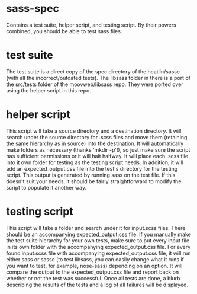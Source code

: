 sass-spec
=========

Contains a test suite, helper script, and testing script. By their powers combined, you should be able to test sass files.

test suite
==========

The test suite is a direct copy of the spec directory of the hcatlin/sassc (with all the incorrect/outdated tests). The libsass folder in there is a port of the src/tests folder of the moovweb/libsass repo. They were ported over using the helper script in this repo.

helper script
=============

This script will take a source directory and a destination directory. It will search under the source directory for .scss files and move them (retaining the same hierarchy as in source) into the destination. It will automatically make folders as necessary (thanks 'mkdir -p'!), so just make sure the script has sufficient permissions or it will halt halfway.  It will place each .scss file into it own folder for testing as the testing script needs.  In addition, it will add an expected_output.css file into the test's directory for the testing script.  This output is generated by running sass on the test file. If this doesn't suit your needs, it should be fairly straightforward to modify the script to populate it another way.

testing script
==============

This script will take a folder and search under it for input.scss files. There should be an accompanying expected_output.css file. If you manually make the test suite hierarchy for your own tests, make sure to put every input file in its own folder with the accompanying expected_output.css file. For every found input.scss file with accompanying expected_output.css file, it will run either sass or sassc (to test libsass, you can easily change what it runs if you want to test, for example, nose-sass) depending on an option. It will compare the output to the expected_output.css file and report back on whether or not the test was successful. Once all tests are done, a blurb describing the results of the tests and a log of all failures will be displayed.
